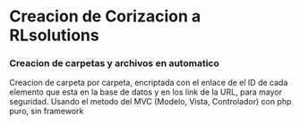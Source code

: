 # Creacion de Corizacion a RLsolutions

### Creacion de carpetas y archivos en automatico

Creacion de carpeta por carpeta, encriptada con el enlace de el ID de cada elemento que esta en la base de datos y en los link de la URL, para mayor seguridad. Usando el metodo del MVC (Modelo, Vista, Controlador) con php puro, sin framework